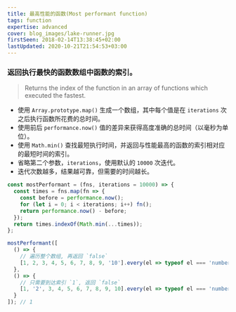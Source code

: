 ```yaml
---
title: 最高性能的函数(Most performant function)
tags: function
expertise: advanced
cover: blog_images/lake-runner.jpg
firstSeen: 2018-02-14T13:38:45+02:00
lastUpdated: 2020-10-21T21:54:53+03:00
---
```


### 返回执行最快的函数数组中函数的索引。
> Returns the index of the function in an array of functions which executed the fastest.

- 使用 `Array.prototype.map()` 生成一个数组，其中每个值是在 `iterations` 次之后执行函数所花费的总时间。
- 使用前后 `performance.now()` 值的差异来获得高度准确的总时间（以毫秒为单位）。
- 使用 `Math.min()` 查找最短执行时间，并返回与性能最高的函数的索引相对应的最短时间的索引。
- 省略第二个参数，`iterations`，使用默认的 `10000` 次迭代。
- 迭代次数越多，结果越可靠，但需要的时间越长。

```js
const mostPerformant = (fns, iterations = 10000) => {
  const times = fns.map(fn => {
    const before = performance.now();
    for (let i = 0; i < iterations; i++) fn();
    return performance.now() - before;
  });
  return times.indexOf(Math.min(...times));
};
```

```js
mostPerformant([
  () => {
    // 遍历整个数组, 再返回 `false`
    [1, 2, 3, 4, 5, 6, 7, 8, 9, '10'].every(el => typeof el === 'number');
  },
  () => {
    // 只需要到达索引 `1`, 返回 `false`
    [1, '2', 3, 4, 5, 6, 7, 8, 9, 10].every(el => typeof el === 'number');
  }
]); // 1
```
